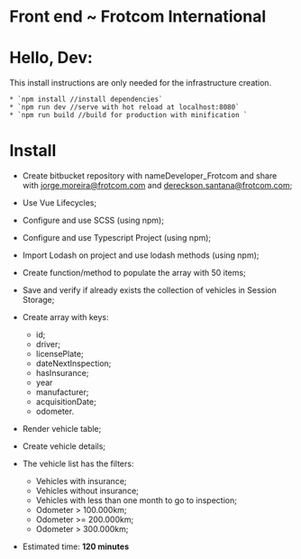 # Front end ~ Frotcom International

# Hello, Dev:

This install instructions are only needed for the infrastructure creation. 

    * `npm install //install dependencies`
	* `npm run dev //serve with hot reload at localhost:8080`
	* `npm run build //build for production with minification ` 
    
# Install

 * Create bitbucket repository with nameDeveloper_Frotcom and share with jorge.moreira@frotcom.com and dereckson.santana@frotcom.com;
 * Use Vue Lifecycles;
 * Configure and use SCSS (using npm);
 * Configure and use Typescript Project (using npm);
 * Import Lodash on project and use lodash methods (using npm);
 * Create function/method to populate the array with 50 items;
 * Save and verify if already exists the collection of vehicles in Session Storage;
 * Create array with keys:
	* id;
	* driver;
	*  licensePlate;
	* dateNextInspection;
	* hasInsurance;
	* year
	* manufacturer;
	* acquisitionDate;
	* odometer.
* Render vehicle table;
* Create vehicle details;
* The vehicle list has the filters:
	* Vehicles with insurance;
	* Vehicles without insurance;
	* Vehicles with less than one month to go to inspection;
	* Odometer > 100.000km;
	* Odometer >= 200.000km;
	* Odometer > 300.000km;

* Estimated time: **120 minutes**

	